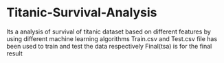 # Titanic-Survival-Analysis
Its a analysis of survival of titanic dataset based on different features by using different machine learning algorithms 
Train.csv and Test.csv file has been used to train and test the data respectively 
Final(tsa) is for the final result
